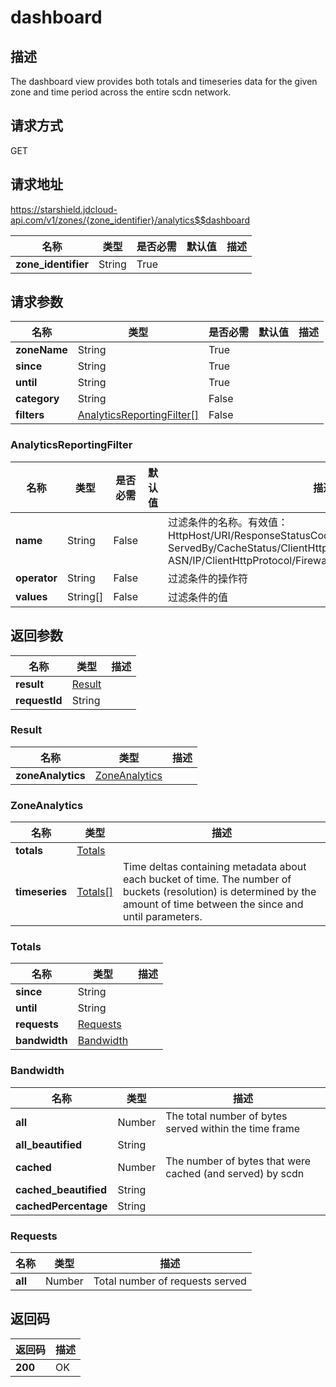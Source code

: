# dashboard


## 描述
The dashboard view provides both totals and timeseries data for the given zone and time period across the entire scdn network.

## 请求方式
GET

## 请求地址
https://starshield.jdcloud-api.com/v1/zones/{zone_identifier}/analytics$$dashboard

|名称|类型|是否必需|默认值|描述|
|---|---|---|---|---|
|**zone_identifier**|String|True| | |

## 请求参数
|名称|类型|是否必需|默认值|描述|
|---|---|---|---|---|
|**zoneName**|String|True| | |
|**since**|String|True| | |
|**until**|String|True| | |
|**category**|String|False| | |
|**filters**|[AnalyticsReportingFilter[]](dashboard#analyticsreportingfilter)|False| | |

### <div id="analyticsreportingfilter">AnalyticsReportingFilter</div>
|名称|类型|是否必需|默认值|描述|
|---|---|---|---|---|
|**name**|String|False| |过滤条件的名称。有效值：<br>HttpHost/URI/ResponseStatusCode/ClientDeviceType/<br>ServedBy/CacheStatus/ClientHttpMethod/ResponseContentType/<br>ASN/IP/ClientHttpProtocol/FirewallSource/UserAgent<br>|
|**operator**|String|False| |过滤条件的操作符|
|**values**|String[]|False| |过滤条件的值|

## 返回参数
|名称|类型|描述|
|---|---|---|
|**result**|[Result](dashboard#result)| |
|**requestId**|String| |

### <div id="result">Result</div>
|名称|类型|描述|
|---|---|---|
|**zoneAnalytics**|[ZoneAnalytics](dashboard#zoneanalytics)| |
### <div id="zoneanalytics">ZoneAnalytics</div>
|名称|类型|描述|
|---|---|---|
|**totals**|[Totals](dashboard#totals)| |
|**timeseries**|[Totals[]](dashboard#totals)|Time deltas containing metadata about each bucket of time. The number of buckets (resolution) is determined by the amount of time between the since and until parameters.|
### <div id="totals">Totals</div>
|名称|类型|描述|
|---|---|---|
|**since**|String| |
|**until**|String| |
|**requests**|[Requests](dashboard#requests)| |
|**bandwidth**|[Bandwidth](dashboard#bandwidth)| |
### <div id="bandwidth">Bandwidth</div>
|名称|类型|描述|
|---|---|---|
|**all**|Number|The total number of bytes served within the time frame|
|**all_beautified**|String| |
|**cached**|Number|The number of bytes that were cached (and served) by scdn|
|**cached_beautified**|String| |
|**cachedPercentage**|String| |
### <div id="requests">Requests</div>
|名称|类型|描述|
|---|---|---|
|**all**|Number|Total number of requests served|

## 返回码
|返回码|描述|
|---|---|
|**200**|OK|
